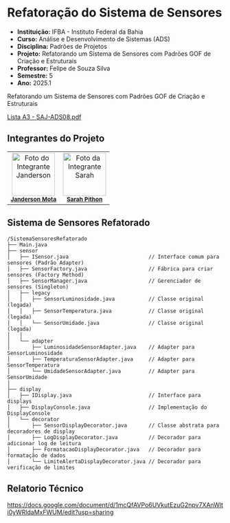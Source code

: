 # Refatoração do Sistema de Sensores
- **Instituição:** IFBA - Instituto Federal da Bahia
- **Curso:** Análise e Desenvolvimento de Sistemas (ADS)
- **Disciplina:** Padrões de Projetos
- **Projeto:** Refatorando um Sistema de Sensores com Padrões GOF de Criação e Estruturais
- **Professor:** Felipe de Souza Silva
- **Semestre:** 5
- **Ano:** 2025.1

Refatorando um Sistema de Sensores com Padrões GOF de Criação e Estruturais

[Lista A3 - SAJ-ADS08.pdf](https://github.com/user-attachments/files/21475588/A3.-.SAJ-ADS08.-.Refatorando.um.Sistema.de.Sensores.com.Padroes.GOF.de.Criacao.e.Estruturais.pdf)

## Integrantes do Projeto

<table>
  <tr>
    <td align="center">
      <img src="https://avatars.githubusercontent.com/u/80362674?v=4" width="100px;" alt="Foto do Integrante Janderson"/><br />
      <sub><b><a href="https://github.com/JandersonMota">Janderson Mota</a></b></sub>
    </td>
    <td align="center">
      <img src="https://avatars.githubusercontent.com/u/110790276?v=4" width="100px;" alt="Foto da Integrante Sarah"/><br />
      <sub><b><a href="https://github.com/">Sarah Pithon</a></b></sub>
    </td>
  </tr>
</table>

## Sistema de Sensores Refatorado

```
/SistemaSensoresRefatorado
├── Main.java
├── sensor
│   ├── ISensor.java                          // Interface comum para sensores (Padrão Adapter)
│   ├── SensorFactory.java                    // Fábrica para criar sensores (Factory Method)
│   ├── SensorManager.java                    // Gerenciador de sensores (Singleton)
│   ├── legacy
│   │   ├── SensorLuminosidade.java           // Classe original (legada)
│   │   ├── SensorTemperatura.java            // Classe original (legada)
│   │   └── SensorUmidade.java                // Classe original (legada)
│   │
│   └── adapter
│       ├── LuminosidadeSensorAdapter.java    // Adapter para SensorLuminosidade
│       ├── TemperaturaSensorAdapter.java     // Adapter para SensorTemperatura
│       └── UmidadeSensorAdapter.java         // Adapter para SensorUmidade
│
├── display
│   ├── IDisplay.java                         // Interface para displays
│   ├── DisplayConsole.java                   // Implementação do DisplayConsole
│   └── decorator
│       ├── SensorDisplayDecorator.java       // Classe abstrata para decoradores de display
│       ├── LogDisplayDecorator.java          // Decorador para adicionar log de leitura
│       ├── FormatacaoDisplayDecorator.java   // Decorador para formatação de dados
│       └── LimiteAlertaDisplayDecorator.java // Decorador para verificação de limites
```

## Relatorio Técnico

https://docs.google.com/document/d/1mcQfAVPo6UVkutEzuG2npv7XAnWlti0yWRldaMxFWUM/edit?usp=sharing
